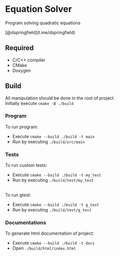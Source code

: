# Equation Solver
<p>Program solving quadratic equations</p>
<p>[@dspringfield](t.me/dspringfield)</p>

## Required
* C/C++ compiler
* CMake
* Doxygen

## Build
All manipulation should be done in the root of project. <br>
Initially execute `cmake -B ./build`
 
 ### Program
 To run program:
 * Execute `cmake --build ./build -t main`
 * Run by executing `./build/src/main`
 
 ### Tests
 To run custom tests:
 * Execute `cmake --build ./build -t my_test`
 * Run by executing `./build/test/my_test` <br><br>
 
 To run gtest:
  * Execute `cmake --build ./build -t g_test`
  * Run by executing `./build/test/g_test` 
 
 ### Documentations
 To generate html documentation of project:
 * Execute `cmake --build ./build -t docs`
 * Open `./build/html/index.html`